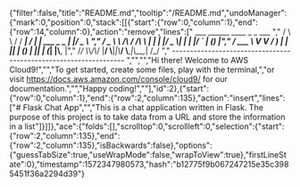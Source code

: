 {"filter":false,"title":"README.md","tooltip":"/README.md","undoManager":{"mark":0,"position":0,"stack":[[{"start":{"row":0,"column":1},"end":{"row":14,"column":0},"action":"remove","lines":["        ___        ______     ____ _                 _  ___  ","        / \\ \\      / / ___|   / ___| | ___  _   _  __| |/ _ \\ ","       / _ \\ \\ /\\ / /\\___ \\  | |   | |/ _ \\| | | |/ _` | (_) |","      / ___ \\ V  V /  ___) | | |___| | (_) | |_| | (_| |\\__, |","     /_/   \\_\\_/\\_/  |____/   \\____|_|\\___/ \\__,_|\\__,_|  /_/ "," ----------------------------------------------------------------- ","","","Hi there! Welcome to AWS Cloud9!","","To get started, create some files, play with the terminal,","or visit https://docs.aws.amazon.com/console/cloud9/ for our documentation.","","Happy coding!",""],"id":2},{"start":{"row":0,"column":1},"end":{"row":2,"column":135},"action":"insert","lines":["# Flask Chat App","","This is a chat application written in Flask. The purpose of this project is to take data from a URL and store the information in a list"]}]]},"ace":{"folds":[],"scrolltop":0,"scrollleft":0,"selection":{"start":{"row":2,"column":135},"end":{"row":2,"column":135},"isBackwards":false},"options":{"guessTabSize":true,"useWrapMode":false,"wrapToView":true},"firstLineState":0},"timestamp":1572347980573,"hash":"b12775f9b067247215e35c3985451f36a2294d39"}